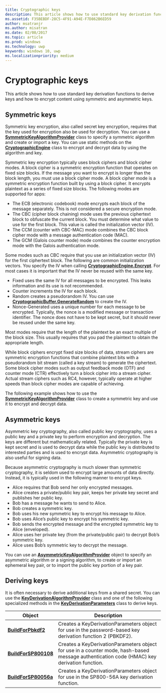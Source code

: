 ```yaml
---
title: Cryptographic keys
description: This article shows how to use standard key derivation functions to derive keys and how to encrypt content using symmetric and asymmetric keys.
ms.assetid: F35BEBDF-28C5-4F91-A94E-F7D862B6ED59
author: msatranjr
ms.author: misatran
ms.date: 02/08/2017
ms.topic: article
ms.prod: windows
ms.technology: uwp
keywords: windows 10, uwp
ms.localizationpriority: medium
---
```


# Cryptographic keys




This article shows how to use standard key derivation functions to derive keys and how to encrypt content using symmetric and asymmetric keys. 

## Symmetric keys


Symmetric key encryption, also called secret key encryption, requires that the key used for encryption also be used for decryption. You can use a [**SymmetricKeyAlgorithmProvider**](https://msdn.microsoft.com/library/windows/apps/br241537) class to specify a symmetric algorithm and create or import a key. You can use static methods on the [**CryptographicEngine**](https://msdn.microsoft.com/library/windows/apps/br241490) class to encrypt and decrypt data by using the algorithm and key.

Symmetric key encryption typically uses block ciphers and block cipher modes. A block cipher is a symmetric encryption function that operates on fixed size blocks. If the message you want to encrypt is longer than the block length, you must use a block cipher mode. A block cipher mode is a symmetric encryption function built by using a block cipher. It encrypts plaintext as a series of fixed size blocks. The following modes are supported for apps:

-   The ECB (electronic codebook) mode encrypts each block of the message separately. This is not considered a secure encryption mode.
-   The CBC (cipher block chaining) mode uses the previous ciphertext block to obfuscate the current block. You must determine what value to use for the first block. This value is called the initialization vector (IV).
-   The CCM (counter with CBC-MAC) mode combines the CBC block cipher mode with a message authentication code (MAC).
-   The GCM (Galois counter mode) mode combines the counter encryption mode with the Galois authentication mode.

Some modes such as CBC require that you use an initialization vector (IV) for the first ciphertext block. The following are common initialization vectors. You specify the IV when calling [**CryptographicEngine.Encrypt**](https://msdn.microsoft.com/library/windows/apps/br241494). For most cases it is important that the IV never be reused with the same key.

-   Fixed uses the same IV for all messages to be encrypted. This leaks information and its use is not recommended.
-   Counter increments the IV for each block.
-   Random creates a pseudorandom IV. You can use [**CryptographicBuffer.GenerateRandom**](https://msdn.microsoft.com/library/windows/apps/br241392) to create the IV.
-   Nonce-Generated uses a unique number for each message to be encrypted. Typically, the nonce is a modified message or transaction identifier. The nonce does not have to be kept secret, but it should never be reused under the same key.

Most modes require that the length of the plaintext be an exact multiple of the block size. This usually requires that you pad the plaintext to obtain the appropriate length.

While block ciphers encrypt fixed size blocks of data, stream ciphers are symmetric encryption functions that combine plaintext bits with a pseudorandom bit stream (called a key stream) to generate the ciphertext. Some block cipher modes such as output feedback mode (OTF) and counter mode (CTR) effectively turn a block cipher into a stream cipher. Actual stream ciphers such as RC4, however, typically operate at higher speeds than block cipher modes are capable of achieving.

The following example shows how to use the [**SymmetricKeyAlgorithmProvider**](https://msdn.microsoft.com/library/windows/apps/br241537) class to create a symmetric key and use it to encrypt and decrypt data.

## Asymmetric keys


Asymmetric key cryptography, also called public key cryptography, uses a public key and a private key to perform encryption and decryption. The keys are different but mathematically related. Typically the private key is kept secret and is used to decrypt data while the public key is distributed to interested parties and is used to encrypt data. Asymmetric cryptography is also useful for signing data.

Because asymmetric cryptography is much slower than symmetric cryptography, it is seldom used to encrypt large amounts of data directly. Instead, it is typically used in the following manner to encrypt keys.

-   Alice requires that Bob send her only encrypted messages.
-   Alice creates a private/public key pair, keeps her private key secret and publishes her public key.
-   Bob has a message he wants to send to Alice.
-   Bob creates a symmetric key.
-   Bob uses his new symmetric key to encrypt his message to Alice.
-   Bob uses Alice’s public key to encrypt his symmetric key.
-   Bob sends the encrypted message and the encrypted symmetric key to Alice (enveloped).
-   Alice uses her private key (from the private/public pair) to decrypt Bob’s symmetric key.
-   Alice uses Bob’s symmetric key to decrypt the message.

You can use an [**AsymmetricKeyAlgorithmProvider**](https://msdn.microsoft.com/library/windows/apps/br241478) object to specify an asymmetric algorithm or a signing algorithm, to create or import an ephemeral key pair, or to import the public key portion of a key pair.

## Deriving keys


It is often necessary to derive additional keys from a shared secret. You can use the [**KeyDerivationAlgorithmProvider**](https://msdn.microsoft.com/library/windows/apps/br241518) class and one of the following specialized methods in the [**KeyDerivationParameters**](https://msdn.microsoft.com/library/windows/apps/br241524) class to derive keys.

| Object                                                                            | Description                                                                                                                                |
|-----------------------------------------------------------------------------------|--------------------------------------------------------------------------------------------------------------------------------------------|
| [**BuildForPbkdf2**](https://msdn.microsoft.com/library/windows/apps/br241525)    | Creates a KeyDerivationParameters object for use in the password-based key derivation function 2 (PBKDF2).                                 |
| [**BuildForSP800108**](https://msdn.microsoft.com/library/windows/apps/br241526)  | Creates a KeyDerivationParameters object for use in a counter mode, hash-based message authentication code (HMAC) key derivation function. |
| [**BuildForSP80056a**](https://msdn.microsoft.com/library/windows/apps/br241527)  | Creates a KeyDerivationParameters object for use in the SP800-56A key derivation function.                                                 |

 
